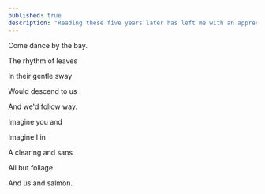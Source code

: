 ```yaml
---
published: true
description: "Reading these five years later has left me with an appreciation for the beauty I was seeing everywhere."
---
```


Come dance by the bay.

The rhythm of leaves

In their gentle sway

Would descend to us

And we'd follow way.

  

Imagine you and

Imagine I in

A clearing and sans

All but foliage

And us and salmon.